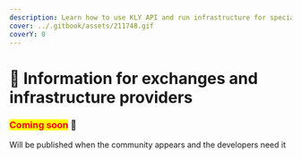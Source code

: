 ```yaml
---
description: Learn how to use KLY API and run infrastructure for special cases
cover: ../.gitbook/assets/211748.gif
coverY: 0
---
```


# 💱 Information for exchanges and infrastructure providers

### <mark style="color:red;">**Coming soon**</mark> 👻

Will be published when the community appears and the developers need it
